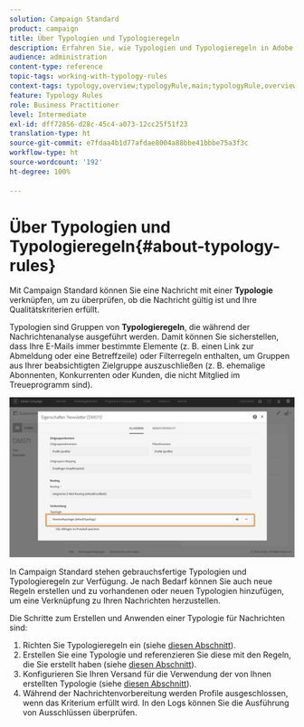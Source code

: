 ```yaml
---
solution: Campaign Standard
product: campaign
title: Über Typologien und Typologieregeln
description: Erfahren Sie, wie Typologien und Typologieregeln in Adobe Campaign funktionieren.
audience: administration
content-type: reference
topic-tags: working-with-typology-rules
context-tags: typology,overview;typologyRule,main;typologyRule,overview
feature: Typology Rules
role: Business Practitioner
level: Intermediate
exl-id: dff72856-d28c-45c4-a073-12cc25f51f23
translation-type: ht
source-git-commit: e7fdaa4b1d77afdae8004a88bbe41bbbe75a3f3c
workflow-type: ht
source-wordcount: '192'
ht-degree: 100%

---
```


# Über Typologien und Typologieregeln{#about-typology-rules}

Mit Campaign Standard können Sie eine Nachricht mit einer **Typologie** verknüpfen, um zu überprüfen, ob die Nachricht gültig ist und Ihre Qualitätskriterien erfüllt.

Typologien sind Gruppen von **Typologieregeln**, die während der Nachrichtenanalyse ausgeführt werden. Damit können Sie sicherstellen, dass Ihre E-Mails immer bestimmte Elemente (z. B. einen Link zur Abmeldung oder eine Betreffzeile) oder Filterregeln enthalten, um Gruppen aus Ihrer beabsichtigten Zielgruppe auszuschließen (z. B. ehemalige Abonnenten, Konkurrenten oder Kunden, die nicht Mitglied im Treueprogramm sind).

![](assets/typology_messagelink.png)

In Campaign Standard stehen gebrauchsfertige Typologien und Typologieregeln zur Verfügung. Je nach Bedarf können Sie auch neue Regeln erstellen und zu vorhandenen oder neuen Typologien hinzufügen, um eine Verknüpfung zu Ihren Nachrichten herzustellen.

Die Schritte zum Erstellen und Anwenden einer Typologie für Nachrichten sind:

1. Richten Sie Typologieregeln ein (siehe [diesen Abschnitt](../../sending/using/managing-typology-rules.md#creating-a-typology-rule)).
1. Erstellen Sie eine Typologie und referenzieren Sie diese mit den Regeln, die Sie erstellt haben (siehe [diesen Abschnitt](../../sending/using/managing-typologies.md#creating-a-typology)).
1. Konfigurieren Sie Ihren Versand für die Verwendung der von Ihnen erstellten Typologie (siehe [diesen Abschnitt](../../sending/using/managing-typologies.md#applying-typologies-to-messages)).
1. Während der Nachrichtenvorbereitung werden Profile ausgeschlossen, wenn das Kriterium erfüllt wird. In den Logs können Sie die Ausführung von Ausschlüssen überprüfen.
